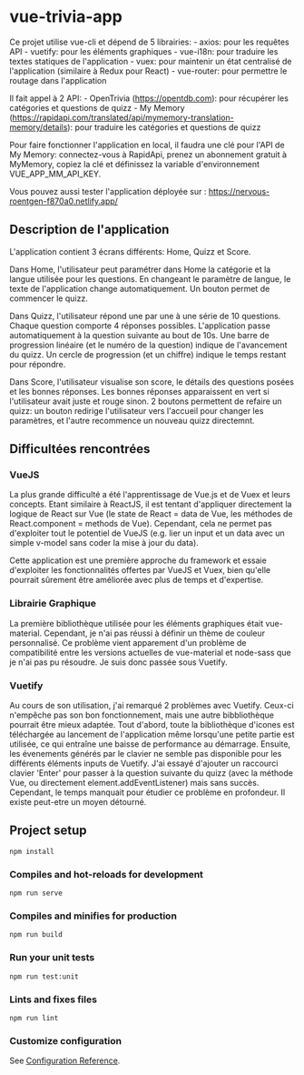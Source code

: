 # vue-trivia-app

Ce projet utilise vue-cli et dépend de 5 librairies:
    - axios: pour les requêtes API
    - vuetify: pour les éléments graphiques
    - vue-i18n: pour traduire les textes statiques de l'application
    - vuex: pour maintenir un état centralisé de l'application (similaire à Redux pour React)
    - vue-router: pour permettre le routage dans l'application

Il fait appel à 2 API:
    - OpenTrivia (https://opentdb.com): pour récupérer les catégories et questions de quizz
    - My Memory (https://rapidapi.com/translated/api/mymemory-translation-memory/details): pour traduire les catégories et questions de quizz

Pour faire fonctionner l'application en local, il faudra une clé pour l'API de My Memory: connectez-vous à RapidApi, prenez un abonnement gratuit à MyMemory, copiez la clé et définissez la variable d'environnement VUE_APP_MM_API_KEY.

Vous pouvez aussi tester l'application déployée sur : https://nervous-roentgen-f870a0.netlify.app/

## Description de l'application

L'application contient 3 écrans différents: Home, Quizz et Score.

Dans Home, l'utilisateur peut paramétrer dans Home la catégorie et la langue utilisée pour les questions. En changeant le paramètre de langue, le texte de l'application change automatiquement. Un bouton permet de commencer le quizz.

Dans Quizz, l'utilisateur répond une par une à une série de 10 questions. Chaque question comporte 4 réponses possibles. L'application passe automatiquement à la question suivante au bout de 10s. Une barre de progression linéaire (et le numéro de la question) indique de l'avancement du quizz. Un cercle de progression (et un chiffre) indique le temps restant pour répondre. 

Dans Score, l'utilisateur visualise son score, le détails des questions posées et les bonnes réponses. Les bonnes réponses apparaissent en vert si l'utilisateur avait juste et rouge sinon. 2 boutons permettent de refaire un quizz: un bouton redirige l'utilisateur vers l'accueil pour changer les paramètres, et l'autre recommence un nouveau quizz directemnt.  


## Difficultées rencontrées

### VueJS
La plus grande difficulté a été l'apprentissage de Vue.js et de Vuex et leurs concepts. Etant similaire à ReactJS, il est tentant d'appliquer directement la logique de React sur Vue (le state de React = data de Vue, les méthodes de React.component = methods de Vue). Cependant, cela ne permet pas d'exploiter tout le potentiel de VueJS (e.g. lier un input et un data avec un simple v-model sans coder la mise à jour du data).

Cette application est une première approche du framework et essaie d'exploiter les fonctionnalités offertes par VueJS et Vuex, bien qu'elle pourrait sûrement être améliorée avec plus de temps et d'expertise.

### Librairie Graphique
La première bibliothèque utilisée pour les éléments graphiques était vue-material. Cependant, je n'ai pas réussi à définir un thème de couleur personnalisé. Ce problème vient apparement d'un problème de compatibilité entre les versions actuelles de vue-material et node-sass que je n'ai pas pu résoudre. Je suis donc passée sous Vuetify.

### Vuetify
Au cours de son utilisation, j'ai remarqué 2 problèmes avec Vuetify. Ceux-ci n'empêche pas son bon fonctionnement, mais une autre bibbliothèque pourrait être mieux adaptée.
Tout d'abord, toute la bibliothèque d'icones est téléchargée au lancement de l'application même lorsqu'une petite partie est utilisée, ce qui entraîne une baisse de performance au démarrage.
Ensuite, les évenements générés par le clavier ne semble pas disponible pour les différents éléments inputs de Vuetify. J'ai essayé d'ajouter un raccourci clavier 'Enter' pour passer à la question suivante du quizz (avec la méthode Vue, ou directement element.addEventListener) mais sans succès. Cependant, le temps manquait pour étudier ce problème en profondeur. Il existe peut-etre un moyen détourné. 


## Project setup
```
npm install
```

### Compiles and hot-reloads for development
```
npm run serve
```

### Compiles and minifies for production
```
npm run build
```

### Run your unit tests
```
npm run test:unit
```

### Lints and fixes files
```
npm run lint
```

### Customize configuration
See [Configuration Reference](https://cli.vuejs.org/config/).
